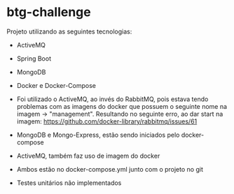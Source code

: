 # btg-challenge

Projeto utilizando as seguintes tecnologias:

- ActiveMQ
- Spring Boot
- MongoDB
- Docker e Docker-Compose


- Foi utilizado o ActiveMQ, ao invés do RabbitMQ, pois estava tendo problemas com as imagens do docker que possuem o seguinte nome na imagem -> "management". 
  Resultando no seguinte erro, ao dar start na imagem: 
  https://github.com/docker-library/rabbitmq/issues/61

- MongoDB e Mongo-Express, estão sendo iniciados pelo docker-compose
- ActiveMQ, também faz uso de imagem do docker
- Ambos estão no docker-compose.yml junto com o projeto no git

- Testes unitários não implementados
